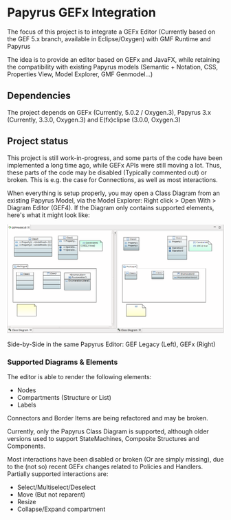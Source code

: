 # Papyrus GEFx Integration

The focus of this project is to integrate a GEFx Editor (Currently based on the GEF 5.x branch, available in Eclipse/Oxygen) with GMF Runtime and Papyrus

The idea is to provide an editor based on GEFx and JavaFX, while retaining the compatibility with existing Papyrus models (Semantic + Notation, CSS, Properties View, Model Explorer, GMF Genmodel...)

## Dependencies

The project depends on GEFx (Currently, 5.0.2 / Oxygen.3), Papyrus 3.x (Currently, 3.3.0, Oxygen.3) and E(fx)clipse (3.0.0, Oxygen.3)

## Project status

This project is still work-in-progress, and some parts of the code have been implemented a long time ago, while GEFx APIs were still moving a lot. Thus, these parts of the code may be disabled (Typically commented out) or broken. This is e.g. the case for Connections, as well as most interactions.

When everything is setup properly, you may open a Class Diagram from an existing Papyrus Model, via the Model Explorer: Right click > Open With > Diagram Editor (GEF4). If the Diagram only contains supported elements, here's what it might look like:

![GEF Legacy vs GEFx-GMF](images/GEF3-GMF%20vs%20GEFx-GMF.png)

Side-by-Side in the same Papyrus Editor: GEF Legacy (Left), GEFx (Right)

### Supported Diagrams & Elements

The editor is able to render the following elements:

- Nodes
- Compartments (Structure or List)
- Labels

Connectors and Border Items are being refactored and may be broken.

Currently, only the Papyrus Class Diagram is supported, although older versions used to support StateMachines, Composite Structures and Components.

Most interactions have been disabled or broken (Or are simply missing), due to the (not so) recent GEFx changes related to Policies and Handlers. Partially supported interactions are:

- Select/Multiselect/Deselect
- Move (But not reparent)
- Resize
- Collapse/Expand compartment

